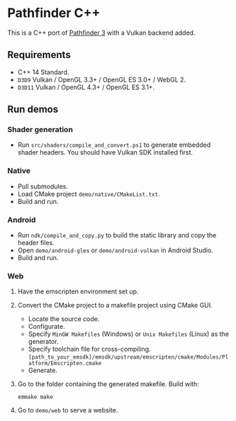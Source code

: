# Pathfinder C++

This is a C++ port of [Pathfinder 3](https://github.com/servo/pathfinder) with a Vulkan backend added.

## Requirements

* C++ 14 Standard.
* `D3D9` Vulkan / OpenGL 3.3+ / OpenGL ES 3.0+ / WebGL 2.
* `D3D11` Vulkan / OpenGL 4.3+ / OpenGL ES 3.1+.

## Run demos

### Shader generation

* Run `src/shaders/compile_and_convert.ps1` to generate embedded shader headers. You should have Vulkan SDK installed
  first.

### Native

* Pull submodules.
* Load CMake project `demo/native/CMakeList.txt`.
* Build and run.

### Android

* Run `ndk/compile_and_copy.py` to build the static library and copy the header files.
* Open `demo/android-gles` or `demo/android-vulkan` in Android Studio.
* Build and run.

### Web

1. Have the emscripten environment set up.

2. Convert the CMake project to a makefile project using CMake GUI.
    * Locate the source code.
    * Configurate.
    * Specify `MinGW Makefiles` (Windows) or `Unix Makefiles` (Linux) as the generator.
    * Specify toolchain file for cross-compiling.
      `[path_to_your_emsdk]/emsdk/upstream/emscripten/cmake/Modules/Platform/Emscripten.cmake`
    * Generate.

3. Go to the folder containing the generated makefile. Build with:

   `emmake make`

4. Go to `demo/web` to serve a website.
